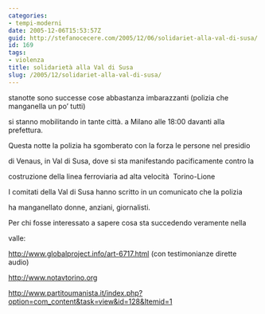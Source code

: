 ```yaml
---
categories:
- tempi-moderni
date: 2005-12-06T15:53:57Z
guid: http://stefanocecere.com/2005/12/06/solidariet-alla-val-di-susa/
id: 169
tags:
- violenza
title: solidarietà alla Val di Susa
slug: /2005/12/solidariet-alla-val-di-susa/
---
```


stanotte sono successe cose abbastanza imbarazzanti (polizia che manganella un po’ tutti)
  
si stanno mobilitando in tante città. a Milano alle 18:00 davanti alla prefettura.

Questa notte la polizia ha sgomberato con la forza le persone nel presidio
  
di Venaus, in Val di Susa, dove si sta manifestando pacificamente contro la
  
costruzione della linea ferroviaria ad alta velocità  Torino-Lione
  
I comitati della Val di Susa hanno scritto in un comunicato che la polizia
  
ha manganellato donne, anziani, giornalisti.

Per chi fosse interessato a sapere cosa sta succedendo veramente nella
  
valle:
  
<http://www.globalproject.info/art-6717.html> (con testimonianze dirette audio)
  
<http://www.notavtorino.org>
  
<http://www.partitoumanista.it/index.php?option=com_content&task=view&id=128&Itemid=1>